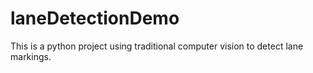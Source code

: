 # laneDetectionDemo
This is a python project using traditional computer vision to detect lane markings.
